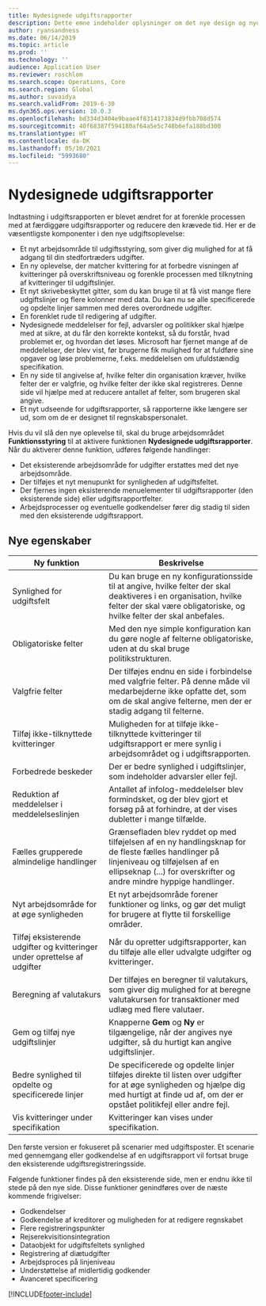 ```yaml
---
title: Nydesignede udgiftsrapporter
description: Dette emne indeholder oplysninger om det nye design og nyudviklede oplevelse med registrering i udgiftsrapporter.
author: ryansandness
ms.date: 06/14/2019
ms.topic: article
ms.prod: ''
ms.technology: ''
audience: Application User
ms.reviewer: roschlom
ms.search.scope: Operations, Core
ms.search.region: Global
ms.author: suvaidya
ms.search.validFrom: 2019-6-30
ms.dyn365.ops.version: 10.0.3
ms.openlocfilehash: bd334d3404e9baae4f8314173834d9fbb708d574
ms.sourcegitcommit: 40f68387f594180af64a5e5c748b6efa188bd300
ms.translationtype: HT
ms.contentlocale: da-DK
ms.lasthandoff: 05/10/2021
ms.locfileid: "5993680"
---
```

# <a name="redesigned-expense-reports"></a>Nydesignede udgiftsrapporter

Indtastning i udgiftsrapporten er blevet ændret for at forenkle processen med at færdiggøre udgiftsrapporter og reducere den krævede tid. Her er de væsentligste komponenter i den nye udgiftsoplevelse:

- Et nyt arbejdsområde til udgiftsstyring, som giver dig mulighed for at få adgang til din stedfortræders udgifter.
- En ny oplevelse, der matcher kvittering for at forbedre visningen af kvitteringer på overskriftsniveau og forenkle processen med tilknytning af kvitteringer til udgiftslinjer.
- Et nyt skrivebeskyttet gitter, som du kan bruge til at få vist mange flere udgiftslinjer og flere kolonner med data. Du kan nu se alle specificerede og opdelte linjer sammen med deres overordnede udgifter.
- En forenklet rude til redigering af udgifter.
- Nydesignede meddelelser for fejl, advarsler og politikker skal hjælpe med at sikre, at du får den korrekte kontekst, så du forstår, hvad problemet er, og hvordan det løses. Microsoft har fjernet mange af de meddelelser, der blev vist, før brugerne fik mulighed for at fuldføre sine opgaver og løse problemerne, f.eks. meddelelsen om ufuldstændig specifikation.
- En ny side til angivelse af, hvilke felter din organisation kræver, hvilke felter der er valgfrie, og hvilke felter der ikke skal registreres. Denne side vil hjælpe med at reducere antallet af felter, som brugeren skal angive.
- Et nyt udseende for udgiftsrapporter, så rapporterne ikke længere ser ud, som om de er designet til regnskabspersonalet.

Hvis du vil slå den nye oplevelse til, skal du bruge arbejdsområdet **Funktionsstyring** til at aktivere funktionen **Nydesignede udgiftsrapporter**. Når du aktiverer denne funktion, udføres følgende handlinger:

- Det eksisterende arbejdsområde for udgifter erstattes med det nye arbejdsområde.
- Der tilføjes et nyt menupunkt for synligheden af udgiftsfeltet.
- Der fjernes ingen eksisterende menuelementer til udgiftsrapporter (den eksisterende side) eller udgiftsrapportfelter.
- Arbejdsprocesser og eventuelle godkendelser fører dig stadig til siden med den eksisterende udgiftsrapport.

## <a name="new-features"></a>Nye egenskaber

| Ny funktion | Beskrivelse |
|---|----|
| Synlighed for udgiftsfelt | Du kan bruge en ny konfigurationsside til at angive, hvilke felter der skal deaktiveres i en organisation, hvilke felter der skal være obligatoriske, og hvilke felter der skal anbefales. |
| Obligatoriske felter | Med den nye simple konfiguration kan du gøre nogle af felterne obligatoriske, uden at du skal bruge politikstrukturen. |
| Valgfrie felter | Der tilføjes endnu en side i forbindelse med valgfrie felter. På denne måde vil medarbejderne ikke opfatte det, som om de skal angive felterne, men der er stadig adgang til felterne. |
| Tilføj ikke-tilknyttede kvitteringer | Muligheden for at tilføje ikke-tilknyttede kvitteringer til udgiftsrapport er mere synlig i arbejdsområdet og i udgiftsrapporten. |
| Forbedrede beskeder | Der er bedre synlighed i udgiftslinjer, som indeholder advarsler eller fejl. |
| Reduktion af meddelelser i meddelelseslinjen| Antallet af infolog-meddelelser blev formindsket, og der blev gjort et forsøg på at forhindre, at der vises dubletter i mange tilfælde. |
| Fælles grupperede almindelige handlinger | Grænsefladen blev ryddet op med tilføjelsen af en ny handlingsknap for de fleste fælles handlinger på linjeniveau og tilføjelsen af en ellipseknap (...) for overskrifter og andre mindre hyppige handlinger. |
| Nyt arbejdsområde for at øge synligheden | Et nyt arbejdsområde forener funktioner og links, og gør det muligt for brugere at flytte til forskellige områder. |
| Tilføj eksisterende udgifter og kvitteringer under oprettelse af udgifter | Når du opretter udgiftsrapporter, kan du tilføje alle eller udvalgte udgifter og kvitteringer. |
| Beregning af valutakurs | Der tilføjes en beregner til valutakurs, som giver dig mulighed for at beregne valutakursen for transaktioner med udlæg med flere valutaer. |
| Gem og tilføj nye udgiftslinjer | Knapperne **Gem** og **Ny** er tilgængelige, når der angives nye udgifter, så du hurtigt kan angive udgiftslinjer. |
| Bedre synlighed til opdelte og specificerede linjer | De specificerede og opdelte linjer tilføjes direkte til listen over udgifter for at øge synligheden og hjælpe dig med hurtigt at finde ud af, om der er opstået politikfejl eller andre fejl. |
| Vis kvitteringer under specifikation | Kvitteringer kan vises under specifikation. |

Den første version er fokuseret på scenarier med udgiftsposter. Et scenarie med gennemgang eller godkendelse af en udgiftsrapport vil fortsat bruge den eksisterende udgiftsregistreringsside.

Følgende funktioner findes på den eksisterende side, men er endnu ikke til stede på den nye side. Disse funktioner genindføres over de næste kommende frigivelser:

- Godkendelser
- Godkendelse af kreditorer og muligheden for at redigere regnskabet
- Flere registreringspunkter
- Rejserekvisitionsintegration
- Dataobjekt for udgiftsfeltets synlighed
- Registrering af diætudgifter
- Arbejdsproces på linjeniveau
- Understøttelse af midlertidig godkender
- Avanceret specificering


[!INCLUDE[footer-include](../includes/footer-banner.md)]
